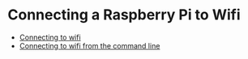 # Connecting a Raspberry Pi to Wifi

- [Connecting to wifi](wifi.md)
- [Connecting to wifi from the command line](wifi-cli.md)
